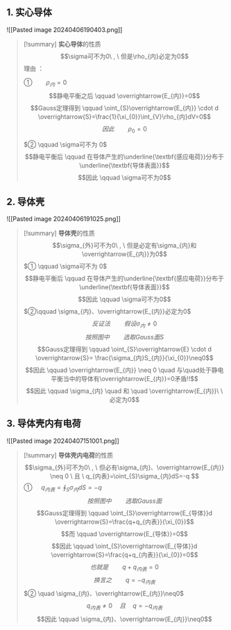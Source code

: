 ## 1. 实心导体

![[Pasted image 20240406190403.png]]

> [!summary] **实心导体**的性质
> $$\sigma可不为0\ , \ 但是\rho_{内}必定为0$$
> 理由 ：
> 
> $① \qquad \rho_{内}=0$
> $$静电平衡之后 \qquad \overrightarrow{E_{内}}=0$$
> $$Gauss定理得到 \qquad \oint_{S}\overrightarrow{E_{内}} \cdot d \overrightarrow{S}=\frac{1}{\xi_{0}}\int_{V}\rho_{内}dV=0$$
> $$因此 \qquad \rho_{0}=0$$
> 
> $② \qquad \sigma可不为 0$
> $$静电平衡后 \qquad 在导体产生的\underline{\textbf{感应电荷}}分布于\underline{\textbf{导体表面}}$$
> $$因此 \qquad \sigma可不为0$$


## 2. 导体壳

![[Pasted image 20240406191025.png]]

> [!summary] **导体壳**的性质
> $$\sigma_{外}可不为0\ , \ 但是必定有\sigma_{内}和\overrightarrow{E_{内}}为0$$
> $① \qquad \sigma可不为 0$
> $$静电平衡后 \qquad 在导体产生的\underline{\textbf{感应电荷}}分布于\underline{\textbf{导体表面}}$$
> $$因此 \qquad \sigma可不为0$$
> $②\qquad \sigma_{内}、\overrightarrow{E_{内}}必定为0$
> $$反证法 \qquad 假设\sigma_{内} \neq 0$$
> $$按照图中 \qquad 选取 Gauss面S$$
> $$Gauss定理得到 \qquad \oint_{S}\overrightarrow{E} \cdot d \overrightarrow{S}= \frac{\sigma_{内}S_{内}}{\xi_{0}}\neq0$$
> $$因此 \qquad \overrightarrow{E_{内}} \neq 0 \quad 与\quad处于静电平衡当中的导体有\overrightarrow{E_{内}}=0矛盾!!$$
> $$因此 \qquad \sigma_{内} \quad 和 \quad \overrightarrow{E_{内}}\ \ 必定为0$$


## 3. 导体壳内有电荷

![[Pasted image 20240407151001.png]]

> [!summary] **导体壳内电荷**的性质
> $$\sigma_{外}可不为0\ , \ 但必有\sigma_{内}、\overrightarrow{E_{内}} \neq 0 \ 且 \ q_{内表}=\oint_{S}\sigma_{内}dS=-q $$
> $① \quad \ q_{内表}=\oint_{S}\sigma_{内}dS=-q$
> $$按照图中 \qquad 选取Gauss面$$
> $$Gauss定理得到 \qquad \oint_{S}\overrightarrow{E_{导体}}d \overrightarrow{S}=\frac{q+q_{内表}}{\xi_{0}}$$
> $$而 \qquad \overrightarrow{E_{导体}}=0$$
> $$因此 \qquad \oint_{S}\overrightarrow{E_{导体}}d \overrightarrow{S}=\frac{q+q_{内表}}{\xi_{0}}=0$$
> $$也就是 \qquad q+q_{内表}=0$$
> $$换言之 \qquad q=-q_{内表}$$
> $② \quad \sigma_{内}、\overrightarrow{E_{内}}\neq0$
> $$q_{内表} \neq0 \quad 且 \quad q=-q_{内表}$$
> $$因此 \qquad \sigma_{内}、\overrightarrow{E_{内}}\neq0$$
